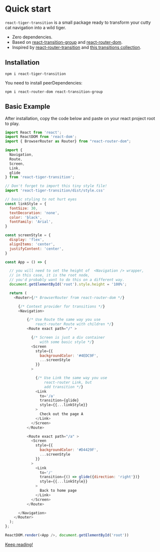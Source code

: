 # Quick start

`react-tiger-transition` is a small package ready to transform your cutty cat navigation
into a wild tiger.

- Zero dependencies.
- Based on [react-transition-group](https://github.com/reactjs/react-transition-group) and [react-router-dom](https://github.com/ReactTraining/react-router).
- Inspired by [react-router-transition](https://github.com/maisano/react-router-transition) and [this transitions collection](https://tympanus.net/codrops/2013/05/07/a-collection-of-page-transitions/).

## Installation

`npm i react-tiger-transition`

You need to install peerDependencies:

`npm i react-router-dom react-transition-group`

## Basic Example

After installation, copy the code below and paste on your react
project root to play.

```javascript
import React from 'react';
import ReactDOM from 'react-dom';
import { BrowserRouter as Router} from "react-router-dom";

import {
  Navigation,
  Route,
  Screen,
  Link,
  glide
} from 'react-tiger-transition';

// Don't forget to import this tiny style file!
import 'react-tiger-transition/dist/style.css'

// basic styling to not hurt eyes
const linkStyle = {
  fontSize: 30,
  textDecoration: 'none',
  color: 'black',
  fontFamily: 'Arial',
}

const screenStyle = {
  display: 'flex',
  alignItems: 'center',
  justifyContent: 'center',
}

const App = () => {

  // you will need to set the height of  <Navigation /> wrapper,
  // in this case, it is the root node,
  // you'd probably want to do this on a different way.
  document.getElementById('root').style.height = '100%';

  return (
    <Router>{/* BrowserRouter from react-router-dom */}

      {/* Context provider for transitions */}
      <Navigation>

          {/* Use Route the same way you use
              react-router Route with children */}
          <Route exact path="/" >

            {/* Screen is just a div container
                with some basic style */}
            <Screen
              style={{
                backgroundColor: '#4EDC9F',
                ...screenStyle
              }}
            >

              {/* Use Link the same way you use
                  react-router Link, but
                  add transition */}
              <Link
                to='/a'
                transition={glide}
                style={{...linkStyle}}
              >
                Check out the page A
              </Link>
            </Screen>
          </Route>

          <Route exact path="/a" >
            <Screen
              style={{
                backgroundColor: '#D4429F',
                ...screenStyle
              }}
            >
              <Link
                to='/'
                transition={() => glide({direction: 'right'})}
                style={{...linkStyle}}
              >
                Back to home page
              </Link>
            </Screen>
          </Route>

      </Navigation>
    </Router>
  );
};

ReactDOM.render(<App />, document.getElementById('root'))

```

[Keep reading!](/navigation)
